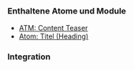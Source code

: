 ### Enthaltene Atome und Module
* [ATM: Content Teaser](../../atoms/content_teaser/content_teaser.html)
* [Atom: Titel (Heading)](../../atoms/headings/headings.html)

### Integration

